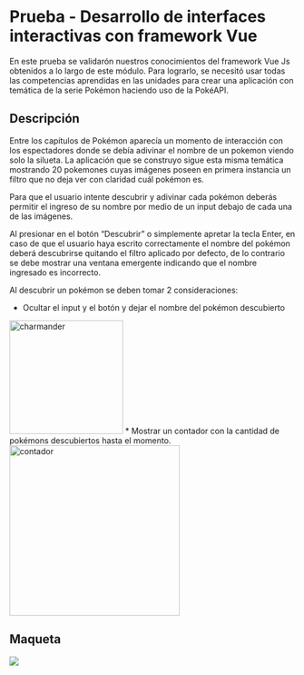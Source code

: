 # Prueba - Desarrollo de interfaces interactivas con framework Vue
En este prueba se validarón nuestros conocimientos del framework Vue Js obtenidos a lo
largo de este módulo. Para lograrlo, se necesitó usar todas las competencias aprendidas en
las unidades para crear una aplicación con temática de la serie Pokémon haciendo uso de la
PokéAPI.

## Descripción
Entre los capítulos de Pokémon aparecía un momento de interacción con los espectadores
donde se debía adivinar el nombre de un pokemon viendo solo la silueta.
La aplicación que se construyo sigue esta misma temática mostrando 20 pokemones
cuyas imágenes poseen en primera instancia un filtro que no deja ver con claridad cuál
pokémon es.

Para que el usuario intente descubrir y adivinar cada pokémon deberás permitir el ingreso de
su nombre por medio de un input debajo de cada una de las imágenes.

Al presionar en el botón “Descubrir” o simplemente apretar la tecla Enter, en caso de que el
usuario haya escrito correctamente el nombre del pokémon deberá descubrirse quitando el
filtro aplicado por defecto, de lo contrario se debe mostrar una ventana emergente indicando
que el nombre ingresado es incorrecto.

Al descubrir un pokémon se deben tomar 2 consideraciones:
* Ocultar el input y el botón y dejar el nombre del pokémon descubierto
<img src="https://i.ibb.co/pZmDMZy/charmander.png" alt="charmander" border="0" width="200px">
* Mostrar un contador con la cantidad de pokémons descubiertos hasta el momento.
<img src="https://i.ibb.co/Y37zqf9/contador.png" alt="contador" border="0"  width="300px">
  
## Maqueta
<img src="https://i.ibb.co/wd8F3N3/pokemon1.png">
